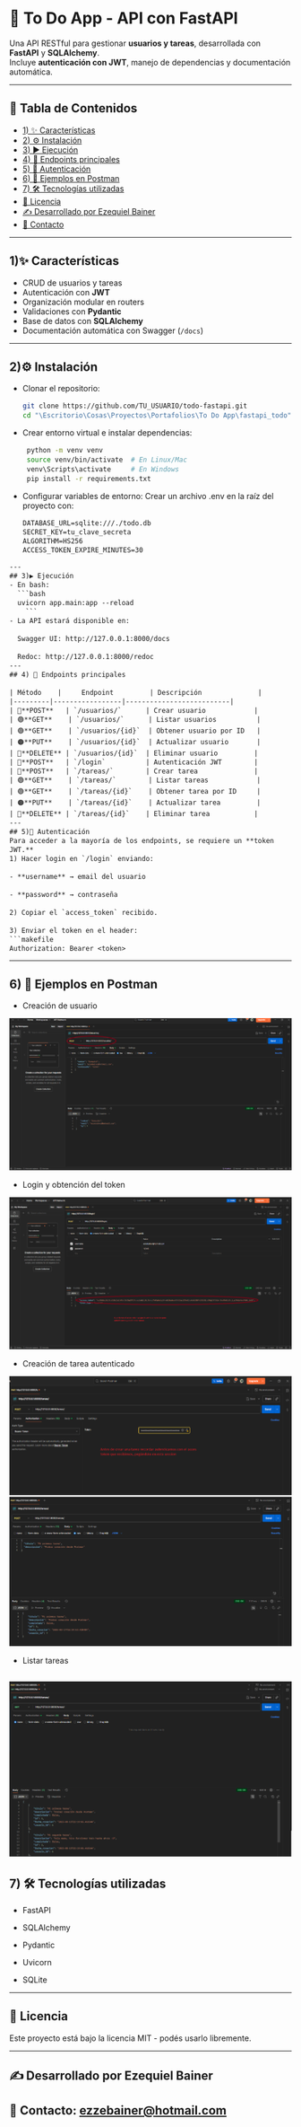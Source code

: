 # 📝 To Do App - API con FastAPI

Una API RESTful para gestionar **usuarios y tareas**, desarrollada con **FastAPI** y **SQLAlchemy**.  
Incluye **autenticación con JWT**, manejo de dependencias y documentación automática.

---

## 📌 Tabla de Contenidos
- [1) ✨ Características](#1--características)
- [2) ⚙️ Instalación](#2️-instalación)
- [3) ▶️ Ejecución](#3️-ejecución)
- [4) 🔗 Endpoints principales](#4--endpoints-principales)
- [5) 🔐 Autenticación](#5-🔐-autenticación)
- [6) 📸 Ejemplos en Postman](#6--ejemplos-en-postman)
- [7) 🛠 Tecnologías utilizadas](#7--tecnologías-utilizadas)
- [📄 Licencia](#-licencia)
- [✍️ Desarrollado por Ezequiel Bainer](#✍️-desarrollado-por-ezequiel-bainer)
- [📧 Contacto](#-contacto)


---

## 1)✨ Características
- CRUD de usuarios y tareas
- Autenticación con **JWT**
- Organización modular en routers
- Validaciones con **Pydantic**
- Base de datos con **SQLAlchemy**
- Documentación automática con Swagger (`/docs`)

---

## 2)⚙️ Instalación
- Clonar el repositorio:
   ```bash
   git clone https://github.com/TU_USUARIO/todo-fastapi.git
   cd "\Escritorio\Cosas\Proyectos\Portafolios\To Do App\fastapi_todo" 
    ```
- Crear entorno virtual e instalar dependencias:
  ``` bash
   python -m venv venv
   source venv/bin/activate  # En Linux/Mac
   venv\Scripts\activate     # En Windows
   pip install -r requirements.txt 
  ```

- Configurar variables de entorno:
   Crear un archivo .env en la raíz del proyecto con:
   ```env
   DATABASE_URL=sqlite:///./todo.db
   SECRET_KEY=tu_clave_secreta
   ALGORITHM=HS256
   ACCESS_TOKEN_EXPIRE_MINUTES=30
``` 
---
## 3)▶️ Ejecución
- En bash:
  ```bash 
  uvicorn app.main:app --reload
    ```
- La API estará disponible en:
  
  Swagger UI: http://127.0.0.1:8000/docs

  Redoc: http://127.0.0.1:8000/redoc
---
## 4) 🔗 Endpoints principales  

| Método    |     Endpoint         | Descripción              |
|---------|-----------------|--------------------------|
| 🔵**POST**   | `/usuarios/`      | Crear usuario            |
| 🟢**GET**    | `/usuarios/`      | Listar usuarios          |
| 🟢**GET**    | `/usuarios/{id}`  | Obtener usuario por ID   |
| 🟠**PUT**    | `/usuarios/{id}`  | Actualizar usuario       |
| 🔴**DELETE** | `/usuarios/{id}`  | Eliminar usuario         |
| 🔵**POST**   | `/login`          | Autenticación JWT        |
| 🔵**POST**   | `/tareas/`        | Crear tarea              |
| 🟢**GET**    | `/tareas/`        | Listar tareas            |
| 🟢**GET**    | `/tareas/{id}`    | Obtener tarea por ID     |
| 🟠**PUT**    | `/tareas/{id}`    | Actualizar tarea         |
| 🔴**DELETE** | `/tareas/{id}`    | Eliminar tarea           |
---
## 5)🔐 Autenticación
Para acceder a la mayoría de los endpoints, se requiere un **token JWT.**
1) Hacer login en `/login` enviando:

- **username** → email del usuario

- **password** → contraseña

2) Copiar el `access_token` recibido.

3) Enviar el token en el header:
```makefile 
Authorization: Bearer <token>
```
---
## 6) 📸 Ejemplos en Postman
- Creación de usuario
  
![Creación de usuario](app/imagenes/creacion_usuario.png)
- Login y obtención del token
  
![Login](app/imagenes/login.png)
- Creación de tarea autenticado
  
![Autenticacion](app/imagenes/autenticacion.png)
![Creación de tarea](app/imagenes/crear_tarea.png)
- Listar tareas
  
![Listar tareas](app/imagenes/listar_tareas.png)
---
## 7) 🛠 Tecnologías utilizadas
- FastAPI

- SQLAlchemy

- Pydantic

- Uvicorn

- SQLite 

---
## 📄 Licencia ##
Este proyecto está bajo la licencia MIT - podés usarlo libremente.

---

✍️ Desarrollado por **Ezequiel Bainer**
---
📧 Contacto: ezzebainer@hotmail.com
---